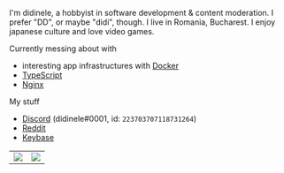 I'm didinele, a hobbyist in software development & content moderation. I prefer "DD", or maybe "didi", though. I live in Romania, Bucharest.
I enjoy japanese culture and love video games.

Currently messing about with
- interesting app infrastructures with [Docker]
- [TypeScript]
- [Nginx]

My stuff
- [Discord] (didinele#0001, id: `223703707118731264`)
- [Reddit]
- [Keybase]

<table>
  <tr>
    <td align="center" style="padding=0;width=50%;">
      <img align="center" style="padding=0;" src="https://gh-stats.didinele.me/api/?username=didinele&show_icons=true&title_color=4F8CC9&text_color=9f9f9f&bg_color=00000000&hide_border=true&icon_color=4F8CC9&hide_title=true&count_private=true"/>
    </td>
    <td align="center" style="padding=0;width=50%;">
      <img align="center" style="padding=0;" src="https://gh-stats.didinele.me/api/top-langs/?username=didinele&layout=compact&show_icons=true&title_color=4F8CC9&text_color=9f9f9f&bg_color=00000000&hide_border=true&icon_color=00000000&count_private=true&extra=weeb-cafe/mewchan,archives;cordis-lib/cordis"/>
    </td>
  </tr>
</table>

[Discord]:      https://discord.com
[Reddit]:       https://reddit.com/u/didinele
[Keybase]:      https://keybase.io/didinele
[Docker]:       https://www.docker.com
[TypeScript]:   https://www.typescriptlang.org
[Nginx]:        https://www.nginx.com
